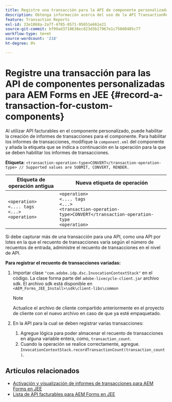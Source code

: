 ```yaml
---
title: Registre una transacción para la API de componente personalizada para AEM Forms en JEE.
description: Obtenga información acerca del uso de la API TransactionRecorder para registrar transacciones de componentes personalizados.
feature: Transaction Reports
exl-id: 33e1868a-2a7f-4785-8571-95651e661e21
source-git-commit: bf99ad3710638ec823d3b17967e1c750d0405c77
workflow-type: tm+mt
source-wordcount: '218'
ht-degree: 0%

---
```


# Registre una transacción para las API de componentes personalizadas para AEM Forms en JEE {#record-a-transaction-for-custom-components}

Al utilizar API facturables en el componente personalizado, puede habilitar la creación de informes de transacciones para el componente. Para habilitar los informes de transacciones, modifique la `component.xml` del componente y añada la etiqueta que se indica a continuación en la operación para la que se deben habilitar los informes de transacciones.

**Etiqueta**: `<transaction-operation-type>CONVERT</transaction-operation-type> // Supported values are SUBMIT, CONVERT, RENDER.`

| Etiqueta de operación antigua | Nueva etiqueta de operación |
| ----------- | ----------- |
| `<operation>`<br> `<.... tags`<br>`<...>`<br>`<operation>` | `<operation>`<br> `<.... tags`<br>`<...>`<br>`<transaction-operation-type>CONVERT</transaction-operation-type`<br>`<operation>` |

Si debe capturar más de una transacción para una API, como una API por lotes en la que el recuento de transacciones varía según el número de recuentos de entrada, administre el recuento de transacciones en el nivel de API.

**Para registrar el recuento de transacciones variadas:**

1. Importar clase `"com.adobe.idp.dsc.InvocationContextStack"` en el código. La clase forma parte del `adobe-livecycle-client.jar` archivo sdk. El archivo sdk está disponible en `<AEM_Forms_JEE_Install>\sdk\client-libs\common`

   >[!NOTE]
   > Actualice el archivo de cliente compartido anteriormente en el proyecto de cliente con el nuevo archivo en caso de que ya esté empaquetado.

1. En la API para la cual se deben registrar varias transacciones:
   1. Agregue lógica para poder almacenar el recuento de transacciones en alguna variable entera, como, `transaction_count`.
   1. Cuando la operación se realice correctamente, agregue. `InvocationContextStack.recordTransactionCount(transaction_count)`.

<!--For example, you can set count for your custom component by importing class `"com.adobe.idp.dsc.InvocationContextStack"` in the code available at `adobe-livecycle-client.jar`  and determine the transaction count basis API input/result and add (In this case we add count is equal to 3):
`InvocationContextStack.recordTransactionCount(<count>).` to 
`InvocationContextStack.recordTransactionCount(3)`.-->

## Artículos relacionados

* [Activación y visualización de informes de transacciones para AEM Forms en JEE](/help/forms/using/transaction-report-overview-jee.md)
* [Lista de API facturables para AEM Forms en JEE](/help/forms/using/transaction-reports-billable-apis-jee.md)
